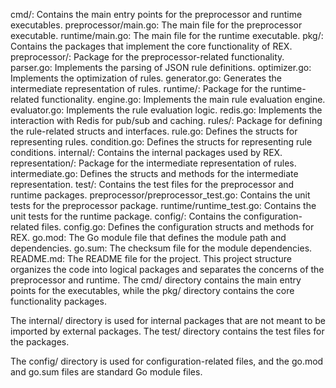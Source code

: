 cmd/: Contains the main entry points for the preprocessor and runtime executables.
preprocessor/main.go: The main file for the preprocessor executable.
runtime/main.go: The main file for the runtime executable.
pkg/: Contains the packages that implement the core functionality of REX.
preprocessor/: Package for the preprocessor-related functionality.
parser.go: Implements the parsing of JSON rule definitions.
optimizer.go: Implements the optimization of rules.
generator.go: Generates the intermediate representation of rules.
runtime/: Package for the runtime-related functionality.
engine.go: Implements the main rule evaluation engine.
evaluator.go: Implements the rule evaluation logic.
redis.go: Implements the interaction with Redis for pub/sub and caching.
rules/: Package for defining the rule-related structs and interfaces.
rule.go: Defines the structs for representing rules.
condition.go: Defines the structs for representing rule conditions.
internal/: Contains the internal packages used by REX.
representation/: Package for the intermediate representation of rules.
intermediate.go: Defines the structs and methods for the intermediate representation.
test/: Contains the test files for the preprocessor and runtime packages.
preprocessor/preprocessor_test.go: Contains the unit tests for the preprocessor package.
runtime/runtime_test.go: Contains the unit tests for the runtime package.
config/: Contains the configuration-related files.
config.go: Defines the configuration structs and methods for REX.
go.mod: The Go module file that defines the module path and dependencies.
go.sum: The checksum file for the module dependencies.
README.md: The README file for the project.
This project structure organizes the code into logical packages and separates the concerns of the preprocessor and runtime. The cmd/ directory contains the main entry points for the executables, while the pkg/ directory contains the core functionality packages.

The internal/ directory is used for internal packages that are not meant to be imported by external packages. The test/ directory contains the test files for the packages.

The config/ directory is used for configuration-related files, and the go.mod and go.sum files are standard Go module files.

